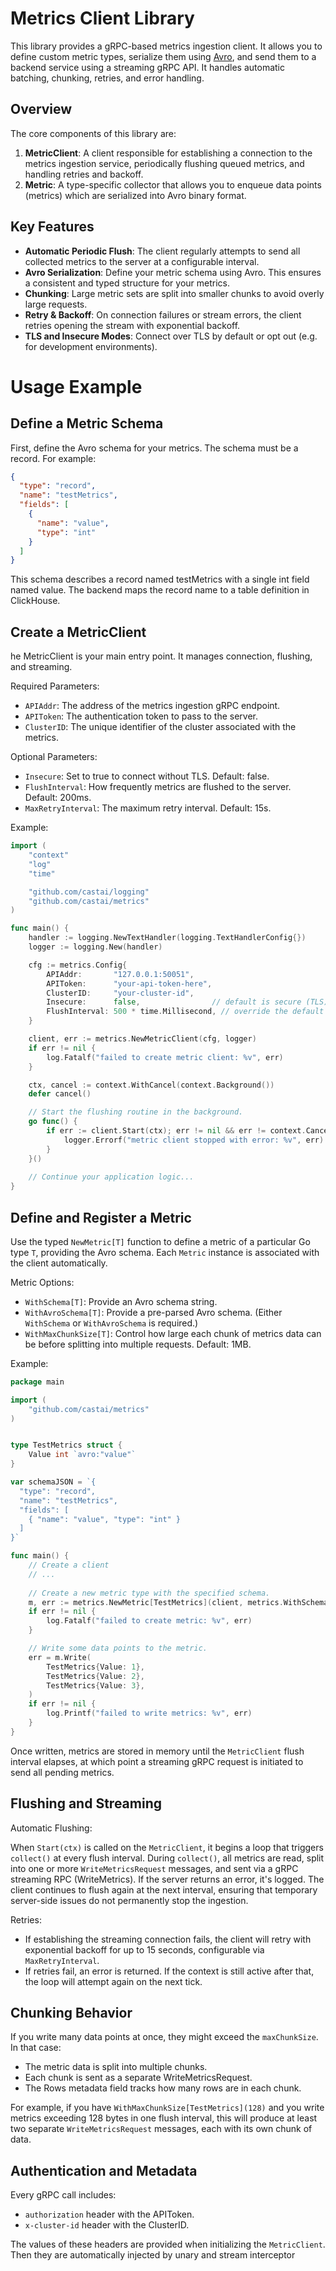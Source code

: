 # Metrics Client Library

This library provides a gRPC-based metrics ingestion client. It allows you to define custom metric types, serialize them using [Avro](https://avro.apache.org/), and send them to a backend service using a streaming gRPC API. It handles automatic batching, chunking, retries, and error handling.

## Overview

The core components of this library are:

1. **MetricClient**: A client responsible for establishing a connection to the metrics ingestion service, periodically flushing queued metrics, and handling retries and backoff.
2. **Metric**: A type-specific collector that allows you to enqueue data points (metrics) which are serialized into Avro binary format.

## Key Features

- **Automatic Periodic Flush**: The client regularly attempts to send all collected metrics to the server at a configurable interval.
- **Avro Serialization**: Define your metric schema using Avro. This ensures a consistent and typed structure for your metrics.
- **Chunking**: Large metric sets are split into smaller chunks to avoid overly large requests.
- **Retry & Backoff**: On connection failures or stream errors, the client retries opening the stream with exponential backoff.
- **TLS and Insecure Modes**: Connect over TLS by default or opt out (e.g. for development environments).

# Usage Example

## Define a Metric Schema

First, define the Avro schema for your metrics. The schema must be a record. For example:

```json
{
  "type": "record",
  "name": "testMetrics",
  "fields": [
    {
      "name": "value",
      "type": "int"
    }
  ]
}
```
This schema describes a record named testMetrics with a single int field named value. The backend maps the record name to a table definition in ClickHouse.

## Create a MetricClient

he MetricClient is your main entry point. It manages connection, flushing, and streaming.

Required Parameters:

* `APIAddr`: The address of the metrics ingestion gRPC endpoint.
* `APIToken`: The authentication token to pass to the server.
* `ClusterID`: The unique identifier of the cluster associated with the metrics.
 
Optional Parameters:
* `Insecure`: Set to true to connect without TLS. Default: false.
* `FlushInterval`: How frequently metrics are flushed to the server. Default: 200ms.
* `MaxRetryInterval`: The maximum retry interval. Default: 15s.


Example:
```go
import (
    "context"
    "log"
    "time"

    "github.com/castai/logging"
    "github.com/castai/metrics"
)

func main() {
    handler := logging.NewTextHandler(logging.TextHandlerConfig{})
    logger := logging.New(handler)

    cfg := metrics.Config{
        APIAddr:       "127.0.0.1:50051",
        APIToken:      "your-api-token-here",
        ClusterID:     "your-cluster-id",
        Insecure:      false,                // default is secure (TLS)
        FlushInterval: 500 * time.Millisecond, // override the default flush interval
    }

    client, err := metrics.NewMetricClient(cfg, logger)
    if err != nil {
        log.Fatalf("failed to create metric client: %v", err)
    }

    ctx, cancel := context.WithCancel(context.Background())
    defer cancel()

    // Start the flushing routine in the background.
    go func() {
        if err := client.Start(ctx); err != nil && err != context.Canceled {
            logger.Errorf("metric client stopped with error: %v", err)
        }
    }()
    
    // Continue your application logic...
}
```

## Define and Register a Metric

Use the typed `NewMetric[T]` function to define a metric of a particular Go type `T`, providing the Avro schema. Each `Metric` instance is associated with the client automatically.

Metric Options:
* `WithSchema[T]`: Provide an Avro schema string.
* `WithAvroSchema[T]`: Provide a pre-parsed Avro schema. (Either `WithSchema` or `WithAvroSchema` is required.)
* `WithMaxChunkSize[T]`: Control how large each chunk of metrics data can be before splitting into multiple requests. Default: 1MB.

Example:
```go
package main

import (
    "github.com/castai/metrics"
)


type TestMetrics struct {
    Value int `avro:"value"`
}

var schemaJSON = `{
  "type": "record",
  "name": "testMetrics",
  "fields": [
    { "name": "value", "type": "int" }
  ]
}`

func main() {
    // Create a client
    // ...
	
    // Create a new metric type with the specified schema.
    m, err := metrics.NewMetric[TestMetrics](client, metrics.WithSchema[TestMetrics](schemaJSON))
    if err != nil {
        log.Fatalf("failed to create metric: %v", err)
    }

    // Write some data points to the metric.
    err = m.Write(
        TestMetrics{Value: 1},
        TestMetrics{Value: 2},
        TestMetrics{Value: 3},
    )
    if err != nil {
        log.Printf("failed to write metrics: %v", err)
    }
}
```
Once written, metrics are stored in memory until the `MetricClient` flush interval elapses, at which point a streaming gRPC request is initiated to send all pending metrics.

## Flushing and Streaming


Automatic Flushing:

When `Start(ctx)` is called on the `MetricClient`, it begins a loop that triggers `collect()` at every flush interval.
During `collect()`, all metrics are read, split into one or more `WriteMetricsRequest` messages, and sent via a gRPC streaming RPC (WriteMetrics).
If the server returns an error, it's logged. The client continues to flush again at the next interval, ensuring that temporary server-side issues do not permanently stop the ingestion.


Retries:
* If establishing the streaming connection fails, the client will retry with exponential backoff for up to 15 seconds, configurable via `MaxRetryInterval`.
* If retries fail, an error is returned. If the context is still active after that, the loop will attempt again on the next tick.

## Chunking Behavior

If you write many data points at once, they might exceed the `maxChunkSize`. In that case:
* The metric data is split into multiple chunks.
* Each chunk is sent as a separate WriteMetricsRequest.
* The Rows metadata field tracks how many rows are in each chunk.


For example, if you have `WithMaxChunkSize[TestMetrics](128)` and you write metrics exceeding 128 bytes in one flush interval, this will produce at least two separate `WriteMetricsRequest` messages, each with its own chunk of data.

## Authentication and Metadata

Every gRPC call includes:
* `authorization` header with the APIToken.
* `x-cluster-id` header with the ClusterID.

The values of these headers are provided when initializing the `MetricClient`. Then they are automatically injected by unary and stream interceptor
